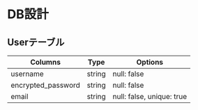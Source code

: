 # DB設計
## Userテーブル
| Columns             | Type   | Options                    |
| ------------------- | ------ | -------------------------- |
| username            | string | null: false                |
| encrypted_password  | string | null: false                |
| email               | string | null: false, unique: true  |